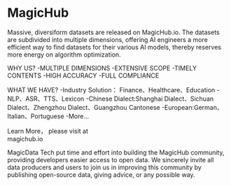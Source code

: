 # MagicHub
Massive, diversiform datasets are released on MagicHub.io. The datasets are subdivided into multiple dimensions, offering AI engineers a more efficient way to find datasets for their various AI models, thereby reserves more energy on algorithm optimization.

WHY US?
-MULTIPLE DIMENSIONS
-EXTENSIVE SCOPE
-TIMELY CONTENTS
-HIGH ACCURACY
-FULL COMPLIANCE

WHAT WE HAVE?
-Industry Solution： Finance、Healthcare、Education
-NLP、ASR、TTS、Lexicon
-Chinese Dialect:Shanghai Dialect、Sichuan Dialect、Zhengzhou Dialect、Guangzhou Cantonese
-European:German、Italian、Portuguese
-More...

Learn More，
please visit at  
magichub.io

MagicData Tech put time and effort into building the MagicHub community, providing developers easier access to open data. We sincerely invite all data producers and users to join us in improving this community by publishing open-source data, giving advice, or any possible way.
